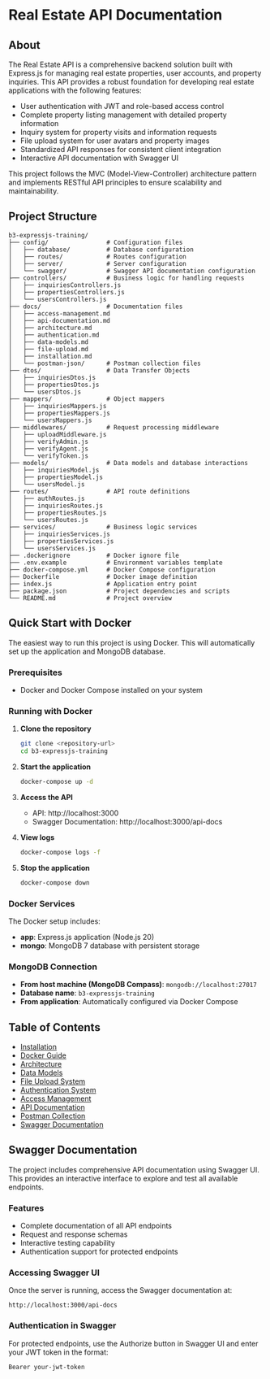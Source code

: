 # Real Estate API Documentation

## About

The Real Estate API is a comprehensive backend solution built with Express.js for managing real estate properties, user accounts, and property inquiries. This API provides a robust foundation for developing real estate applications with the following features:

- User authentication with JWT and role-based access control
- Complete property listing management with detailed property information
- Inquiry system for property visits and information requests
- File upload system for user avatars and property images
- Standardized API responses for consistent client integration
- Interactive API documentation with Swagger UI

This project follows the MVC (Model-View-Controller) architecture pattern and implements RESTful API principles to ensure scalability and maintainability.

## Project Structure

```
b3-expressjs-training/
├── config/                # Configuration files
│   ├── database/          # Database configuration
│   ├── routes/            # Routes configuration
│   ├── server/            # Server configuration
│   └── swagger/           # Swagger API documentation configuration
├── controllers/           # Business logic for handling requests
│   ├── inquiriesControllers.js
│   ├── propertiesControllers.js
│   └── usersControllers.js
├── docs/                  # Documentation files
│   ├── access-management.md
│   ├── api-documentation.md
│   ├── architecture.md
│   ├── authentication.md
│   ├── data-models.md
│   ├── file-upload.md
│   ├── installation.md
│   └── postman-json/      # Postman collection files
├── dtos/                  # Data Transfer Objects
│   ├── inquiriesDtos.js
│   ├── propertiesDtos.js
│   └── usersDtos.js
├── mappers/               # Object mappers
│   ├── inquiriesMappers.js
│   ├── propertiesMappers.js
│   └── usersMappers.js
├── middlewares/           # Request processing middleware
│   ├── uploadMiddleware.js
│   ├── verifyAdmin.js
│   ├── verifyAgent.js
│   └── verifyToken.js
├── models/                # Data models and database interactions
│   ├── inquiriesModel.js
│   ├── propertiesModel.js
│   └── usersModel.js
├── routes/                # API route definitions
│   ├── authRoutes.js
│   ├── inquiriesRoutes.js
│   ├── propertiesRoutes.js
│   └── usersRoutes.js
├── services/              # Business logic services
│   ├── inquiriesServices.js
│   ├── propertiesServices.js
│   └── usersServices.js
├── .dockerignore          # Docker ignore file
├── .env.example           # Environment variables template
├── docker-compose.yml     # Docker Compose configuration
├── Dockerfile             # Docker image definition
├── index.js               # Application entry point
├── package.json           # Project dependencies and scripts
└── README.md              # Project overview
```

## Quick Start with Docker

The easiest way to run this project is using Docker. This will automatically set up the application and MongoDB database.

### Prerequisites
- Docker and Docker Compose installed on your system

### Running with Docker

1. **Clone the repository**
   ```bash
   git clone <repository-url>
   cd b3-expressjs-training
   ```

2. **Start the application**
   ```bash
   docker-compose up -d
   ```

3. **Access the API**
   - API: http://localhost:3000
   - Swagger Documentation: http://localhost:3000/api-docs

4. **View logs**
   ```bash
   docker-compose logs -f
   ```

5. **Stop the application**
   ```bash
   docker-compose down
   ```

### Docker Services

The Docker setup includes:
- **app**: Express.js application (Node.js 20)
- **mongo**: MongoDB 7 database with persistent storage

### MongoDB Connection

- **From host machine (MongoDB Compass)**: `mongodb://localhost:27017`
- **Database name**: `b3-expressjs-training`
- **From application**: Automatically configured via Docker Compose

## Table of Contents

- [Installation](docs/installation.md)
- [Docker Guide](docs/docker.md)
- [Architecture](docs/architecture.md)
- [Data Models](docs/data-models.md)
- [File Upload System](docs/file-upload.md)
- [Authentication System](docs/authentication.md)
- [Access Management](docs/access-management.md)
- [API Documentation](docs/api-documentation.md)
- [Postman Collection](docs/postman-json/)
- [Swagger Documentation](docs/swagger-documentation.md)

## Swagger Documentation

The project includes comprehensive API documentation using Swagger UI. This provides an interactive interface to explore and test all available endpoints.

### Features
- Complete documentation of all API endpoints
- Request and response schemas
- Interactive testing capability
- Authentication support for protected endpoints

### Accessing Swagger UI
Once the server is running, access the Swagger documentation at:
```
http://localhost:3000/api-docs
```

### Authentication in Swagger
For protected endpoints, use the Authorize button in Swagger UI and enter your JWT token in the format:
```
Bearer your-jwt-token
```